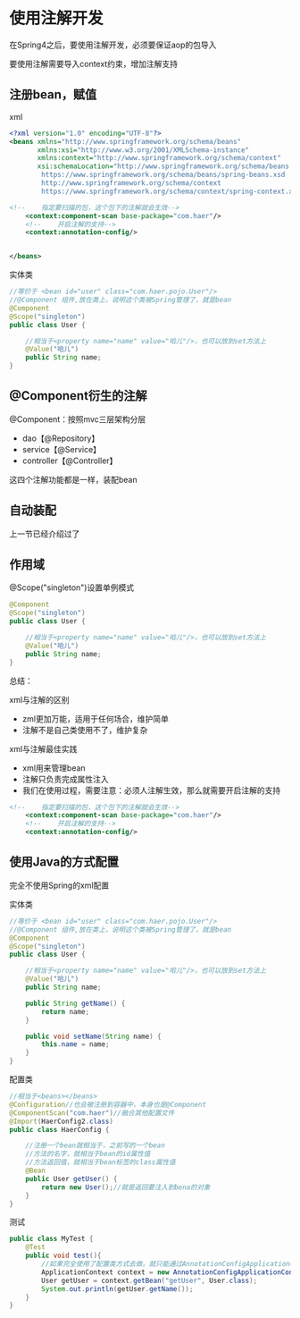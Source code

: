 # 使用注解开发

在Spring4之后，要使用注解开发，必须要保证aop的包导入

要使用注解需要导入context约束，增加注解支持

## 注册bean，赋值

xml

```xml
<?xml version="1.0" encoding="UTF-8"?>
<beans xmlns="http://www.springframework.org/schema/beans"
       xmlns:xsi="http://www.w3.org/2001/XMLSchema-instance"
       xmlns:context="http://www.springframework.org/schema/context"
       xsi:schemaLocation="http://www.springframework.org/schema/beans
        https://www.springframework.org/schema/beans/spring-beans.xsd
        http://www.springframework.org/schema/context
        https://www.springframework.org/schema/context/spring-context.xsd">

<!--    指定要扫描的包，这个包下的注解就会生效-->
    <context:component-scan base-package="com.haer"/>
    <!--    开启注解的支持-->
    <context:annotation-config/>


</beans>
```

实体类

```java
//等价于 <bean id="user" class="com.haer.pojo.User"/>
//@Component 组件,放在类上，说明这个类被Spring管理了，就是bean
@Component
@Scope("singleton")
public class User {

    //相当于<property name="name" value="哈儿"/>，也可以放到set方法上
    @Value("哈儿")
    public String name;
}
```



## @Component衍生的注解

@Component：按照mvc三层架构分层

* dao【@Repository】
* service【@Service】
* controller【@Controller】

这四个注解功能都是一样，装配bean

## 自动装配

上一节已经介绍过了

## 作用域

@Scope("singleton")设置单例模式

```java
@Component
@Scope("singleton")
public class User {

    //相当于<property name="name" value="哈儿"/>，也可以放到set方法上
    @Value("哈儿")
    public String name;
}
```

总结：

xml与注解的区别

* zml更加万能，适用于任何场合，维护简单
* 注解不是自己类使用不了，维护复杂

xml与注解最佳实践

* xml用来管理bean
* 注解只负责完成属性注入
* 我们在使用过程，需要注意：必须人注解生效，那么就需要开启注解的支持

```xml
<!--    指定要扫描的包，这个包下的注解就会生效-->
    <context:component-scan base-package="com.haer"/>
    <!--    开启注解的支持-->
    <context:annotation-config/>
```

## 使用Java的方式配置

完全不使用Spring的xml配置

实体类

```java
//等价于 <bean id="user" class="com.haer.pojo.User"/>
//@Component 组件,放在类上，说明这个类被Spring管理了，就是bean
@Component
@Scope("singleton")
public class User {

    //相当于<property name="name" value="哈儿"/>，也可以放到set方法上
    @Value("哈儿")
    public String name;

    public String getName() {
        return name;
    }

    public void setName(String name) {
        this.name = name;
    }
}
```

配置类

```java
//相当于<beans></beans>
@Configuration//也会被注册到容器中，本身也是@Component
@ComponentScan("com.haer")//融合其他配置文件
@Import(HaerConfig2.class)
public class HaerConfig {

    //注册一个bean就相当于，之前写的一个bean
    //方法的名字，就相当于bean的id属性值
    //方法返回值，就相当于bean标签的class属性值
    @Bean
    public User getUser() {
        return new User();//就是返回要注入到bena的对象
    }
}
```

测试

```java
public class MyTest {
    @Test
    public void test(){
        //如果完全使用了配置类方式去做，就只能通过AnnotationConfigApplicationContext来获取容器，通过配置类的class对象加载！
        ApplicationContext context = new AnnotationConfigApplicationContext(HaerConfig.class);
        User getUser = context.getBean("getUser", User.class);
        System.out.println(getUser.getName());
    }
}

```

